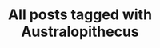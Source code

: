---
layout: tag
title: "All posts tagged with Australopithecus"
permalink: /weblog/tags/australopithecus/
taxonomy: Australopithecus
---